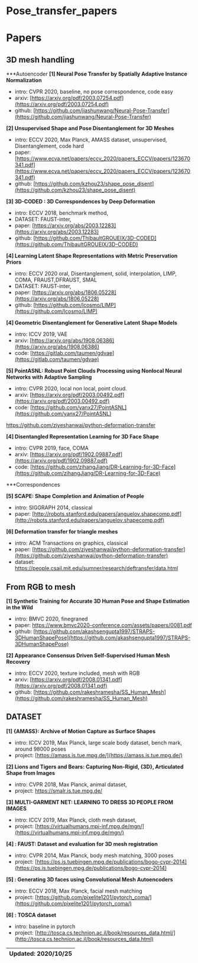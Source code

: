 # Pose_transfer_papers

# Papers
## 3D mesh handling
***Autoencoder
**[1] Neural Pose Transfer by Spatially Adaptive Instance Normalization**
- intro: CVPR 2020, baseline, no pose correspondence, code easy
- arxiv: [https://arxiv.org/pdf/2003.07254.pdf](https://arxiv.org/pdf/2003.07254.pdf)
- github: [https://github.com/jiashunwang/Neural-Pose-Transfer](https://github.com/jiashunwang/Neural-Pose-Transfer)

**[2] Unsupervised Shape and Pose Disentanglement for 3D Meshes**
- intro: ECCV 2020, Max Planck, AMASS dataset, unsupervised, Disentanglement, code hard
- paper: [https://www.ecva.net/papers/eccv_2020/papers_ECCV/papers/123670341.pdf](https://www.ecva.net/papers/eccv_2020/papers_ECCV/papers/123670341.pdf)
- github: [https://github.com/kzhou23/shape_pose_disent](https://github.com/kzhou23/shape_pose_disent)

**[3] 3D-CODED : 3D Correspondences by Deep Deformation**
- intro: ECCV 2018, benchmark method,
- DATASET: FAUST-inter, 
- paper: [https://arxiv.org/abs/2003.12283](https://arxiv.org/abs/2003.12283)
- github: [https://github.com/ThibaultGROUEIX/3D-CODED](https://github.com/ThibaultGROUEIX/3D-CODED)

**[4] Learning Latent Shape Representations with Metric Preservation Priors**
- intro: ECCV 2020 oral, Disentanglement, solid, interpolation, LIMP, COMA, FRAUST,DFRAUST, SMAL
- DATASET: FAUST-inter, 
- paper: [https://arxiv.org/abs/1806.05228](https://arxiv.org/abs/1806.05228)
- github: [https://github.com/lcosmo/LIMP](https://github.com/lcosmo/LIMP)

**[4] Geometric Disentanglement for Generative Latent Shape Models**
- intro: ICCV 2019, VAE
- arxiv: [https://arxiv.org/abs/1908.06386](https://arxiv.org/abs/1908.06386)
- code: [https://gitlab.com/taumen/gdvae](https://gitlab.com/taumen/gdvae)


**[5] PointASNL: Robust Point Clouds Processing using Nonlocal Neural Networks with Adaptive Sampling**
- intro: CVPR 2020, local non local, point cloud.
- arxiv: [https://arxiv.org/pdf/2003.00492.pdf](https://arxiv.org/pdf/2003.00492.pdf)
- code: [https://github.com/yanx27/PointASNL](https://github.com/yanx27/PointASNL)

https://github.com/ziyeshanwai/python-deformation-transfer

**[4] Disentangled Representation Learning for 3D Face Shape**
- intro: CVPR 2019, face, COMA
- arxiv: [https://arxiv.org/pdf/1902.09887.pdf](https://arxiv.org/pdf/1902.09887.pdf)
- code: [https://github.com/zihangJiang/DR-Learning-for-3D-Face](https://github.com/zihangJiang/DR-Learning-for-3D-Face)

***Correspondences

**[5] SCAPE: Shape Completion and Animation of People**
- intro: SIGGRAPH 2014, classical
- paper: [http://robots.stanford.edu/papers/anguelov.shapecomp.pdf](http://robots.stanford.edu/papers/anguelov.shapecomp.pdf)

**[6] Deformation transfer for triangle meshes**
- intro: ACM Transactions on graphics, classical
- paper: [https://github.com/ziyeshanwai/python-deformation-transfer](https://github.com/ziyeshanwai/python-deformation-transfer)
- dataset: https://people.csail.mit.edu/sumner/research/deftransfer/data.html

## From RGB to mesh

**[1] Synthetic Training for Accurate 3D Human Pose and Shape Estimation in the Wild**
- intro: BMVC 2020, finegraned
- paper: https://www.bmvc2020-conference.com/assets/papers/0081.pdf
- github: [https://github.com/akashsengupta1997/STRAPS-3DHumanShapePose](https://github.com/akashsengupta1997/STRAPS-3DHumanShapePose)

**[2] Appearance Consensus Driven Self-Supervised Human Mesh Recovery**
- intro: ECCV 2020, texture included, mesh with RGB
- arxiv: [https://arxiv.org/pdf/2008.01341.pdf](https://arxiv.org/pdf/2008.01341.pdf)
- github: [https://github.com/rakeshramesha/SS_Human_Mesh](https://github.com/rakeshramesha/SS_Human_Mesh)

## DATASET
**[1] {AMASS}: Archive of Motion Capture as Surface Shapes**
- intro: ICCV 2019, Max Planck, large scale body dataset, bench mark, around 98000 poses
- project: [https://amass.is.tue.mpg.de/](https://amass.is.tue.mpg.de/)

**[2] Lions and Tigers and Bears: Capturing Non-Rigid, {3D}, Articulated Shape from Images**
- intro: CVPR 2018, Max Planck, animal dataset, 
- project: https://smalr.is.tue.mpg.de/

**[3] MULTI-GARMENT NET: LEARNING TO DRESS 3D PEOPLE FROM IMAGES**
- intro: ICCV 2019, Max Planck, cloth mesh dataset, 
- project: [https://virtualhumans.mpi-inf.mpg.de/mgn/](https://virtualhumans.mpi-inf.mpg.de/mgn/)

**[4] : FAUST: Dataset and evaluation for 3D mesh registration**
- intro: CVPR 2014, Max Planck, body mesh matching, 3000 poses 
- project: [https://ps.is.tuebingen.mpg.de/publications/bogo-cvpr-2014](https://ps.is.tuebingen.mpg.de/publications/bogo-cvpr-2014)

**[5] : Generating 3D faces using Convolutional Mesh Autoencoders**
- intro: ECCV 2018, Max Planck, facial mesh matching
- project: [https://github.com/pixelite1201/pytorch_coma/](https://github.com/pixelite1201/pytorch_coma/)

**[6] : TOSCA dataset**
- intro: baseline in pytorch
- project: [http://tosca.cs.technion.ac.il/book/resources_data.html/](http://tosca.cs.technion.ac.il/book/resources_data.html)



| Updated: 2020/10/25|
| :---------: |

